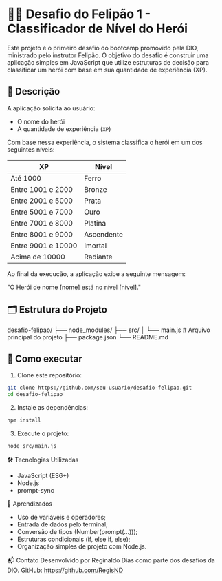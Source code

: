 # 🧙‍♂️ Desafio do Felipão 1 - Classificador de Nível do Herói

Este projeto é o primeiro desafio do bootcamp promovido pela DIO, ministrado pelo instrutor Felipão. O objetivo do desafio é construir uma aplicação simples em JavaScript que utilize estruturas de decisão para classificar um herói com base em sua quantidade de experiência (XP).


## 🧾 Descrição

A aplicação solicita ao usuário:
- O nome do herói
- A quantidade de experiência (`XP`)

Com base nessa experiência, o sistema classifica o herói em um dos seguintes níveis:

| XP                          | Nível        |
|-----------------------------|--------------|
| Até 1000                    | Ferro        |
| Entre 1001 e 2000           | Bronze       |
| Entre 2001 e 5000           | Prata        |
| Entre 5001 e 7000           | Ouro         |
| Entre 7001 e 8000           | Platina      |
| Entre 8001 e 9000           | Ascendente   |
| Entre 9001 e 10000          | Imortal      |
| Acima de 10000              | Radiante     |

Ao final da execução, a aplicação exibe a seguinte mensagem:

"O Herói de nome [nome] está no nível [nível]."


## 🗂 Estrutura do Projeto

desafio-felipao/
├── node_modules/
├── src/
│ └── main.js # Arquivo principal do projeto
├── package.json
└── README.md


## 🚀 Como executar

1. Clone este repositório:
```bash
git clone https://github.com/seu-usuario/desafio-felipao.git
cd desafio-felipao
```

2. Instale as dependências:
```bash
npm install
```

3. Execute o projeto:
```bash
node src/main.js
```

🛠 Tecnologias Utilizadas

- JavaScript (ES6+)
- Node.js
- prompt-sync

🧠 Aprendizados

- Uso de variáveis e operadores;
- Entrada de dados pelo terminal;
- Conversão de tipos (Number(prompt(...)));
- Estruturas condicionais (if, else if, else);
- Organização simples de projeto com Node.js.

📬 Contato
Desenvolvido por Reginaldo Dias como parte dos desafios da DIO.
GitHub: https://github.com/RegisND